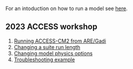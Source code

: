 For an intoduction on how to run a model see <a href="\models\run-a-model\index.md">here</a>.

## 2023 ACCESS workshop
1. <a href="https://github.com/ACCESS-NRI/workshop-training-2023/blob/main/access_rose_cylc/rose_cylc_example.md" target="_blank">Running ACCESS-CM2 from ARE/Gadi</a>
2. <a href="https://github.com/ACCESS-NRI/workshop-training-2023/blob/main/access_rose_cylc/ex1_runlength.md" target="_blank">Changing a suite run length</a>
3. <a href="https://github.com/ACCESS-NRI/workshop-training-2023/blob/main/access_rose_cylc/ex2_co2.md" target="_blank">Changing model physics options</a>
4. <a href="https://github.com/ACCESS-NRI/workshop-training-2023/blob/main/access_rose_cylc/ex3_troubleshooting.md" target="_blank">Troubleshooting example</a>